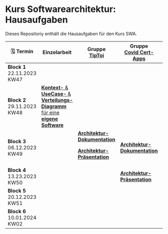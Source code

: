 # Kurs Softwarearchitektur: Hausaufgaben
Dieses Repositoriy enthält die Hausaufgaben für den Kurs SWA.

| :spiral_calendar: Termin|Einzelarbeit|Gruppe<br>[TipToi](Tiptoi.md)|Gruppe<br>[Covid Cert-Apps](CovidCert.md)|Gruppe<br>[Minecraft](Minecraft.md)|
|-|-|-|-|-|
|**Block 1**<br>22.11.2023<br>KW47|||||
|**Block 2**<br>29.11.2023<br>KW48|[**Kontext-** & **UseCase-** & **Verteilungs-Diagramm** für eine **eigene Software**](/Einzelarbeit.md)||||
|**Block 3**<br>06.12.2023<br>KW49||[**Architektur-Dokumentation**](/Gruppenarbeit.md)<p>[**Architektur-Präsentation**](/Gruppenarbeit.md)|[**Architektur-Dokumentation**](/Gruppenarbeit.md)|[**Architektur-Dokumentation**](/Gruppenarbeit.md)|
|**Block 4**<br>13.23.2023<br>KW50|||[**Architektur-Präsentation**](/Gruppenarbeit.md)||
|**Block 5**<br>20.12.2023<br>KW51||||[**Architektur-Präsentation**](/Gruppenarbeit.md)|
|**Block 6**<br>10.01.2024<br>KW02|

